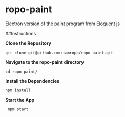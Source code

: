 # ropo-paint
Electron version of the paint program from Eloquent js

##Instructions

**Clone the Repository**
```
git clone git@github.com:iamropo/ropo-paint.git
```
**Navigate to the ropo-paint directory**
```
cd ropo-paint/
```
**Install the Dependencies**
```
npm install
```
**Start the App**
```
 npm start
```
